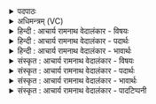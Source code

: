 <details><summary>पदपाठः</summary>

प꣡रि꣢꣯। प्रि꣣या꣢। दि꣣वः꣢। क꣣विः꣢। व꣡याँ꣢꣯सि। न꣣प्त्योः꣢। हि꣣तः꣢। स्वा꣣नैः। या꣣ति। कवि꣡क्र꣢तुः। क꣣वि꣢। क्र꣣तुः। ४७६।
</details>

<details><summary>अधिमन्त्रम् (VC)</summary>

- पवमानः सोमः
- असितः काश्यपो देवलो वा
- गायत्री
- षड्जः
- पावमानं काण्डम्
</details>

<details><summary>हिन्दी : आचार्य रामनाथ वेदालंकार - विषयः</summary>

अगले मन्त्र में परमात्मा-रूप सोम की रस द्वारा व्याप्ति का वर्णन है।
</details>

<details><summary>हिन्दी : आचार्य रामनाथ वेदालंकार - पदार्थः</summary>

पदार्थान्वयभाषाः -  (नप्त्योः हितः) द्यावापृथिवी अथवा प्राणापानों का हितकर, (कविः) क्रान्तद्रष्टा, (कविक्रतुः) बुद्धिपूर्ण कर्मोंवाला रसागार सोम परमात्मा (स्वानैः) अभिषुत किये जाते हुए आनन्द-रसों के साथ (दिवः) द्योतमान जीवात्मा के (प्रिया वयांसि) प्रिय मन, बुद्धि आदि लोकों में (परि याति) व्याप्त हो जाता है ॥१०॥
</details>

<details><summary>हिन्दी : आचार्य रामनाथ वेदालंकार - भावार्थः</summary>

भावार्थभाषाः -  रसनिधि परमात्मा का दिव्य आनन्द जब आत्मा में व्याप्त होता है, तब आत्मा से सम्बद्ध सब मन, बुद्धि आदि मानो हर्ष से नाच उठते हैं ॥१०॥ इस दशति में परमात्मा रूप पवमान सोम का तथा उसके आनन्दरस का वर्णन होने से और पूर्व दशति में भी इन्द्र, सूर्य, अग्नि, पवमान आदि नामों से परमात्मा का ही वर्णन होने से इस दशति के विषय की पूर्व दशति के विषय के साथ संगति है ॥ पञ्चम प्रपाठक में द्वितीयार्ध की चतुर्थ दशति समाप्त ॥ पञ्चम अध्याय में प्रथम खण्ड समाप्त ॥
</details>

<details><summary>संस्कृत : आचार्य रामनाथ वेदालंकार - विषयः</summary>

अथ परमात्मसोमस्य रसव्याप्तिमाह।
</details>

<details><summary>संस्कृत : आचार्य रामनाथ वेदालंकार - पदार्थः</summary>

पदार्थान्वयभाषाः -  (नप्त्योः हितः) द्यावापृथिव्योः प्राणापानयोर्वा हितकरः (कविः) क्रान्तदर्शनः। कविः क्रान्तदर्शनो भवति, कवतेर्वा। निरु० १२।१२। (कविक्रतुः) मेधाविकर्मा सोमः, रसागारः परमेश्वरः (स्वानैः) अभिषूयमाणैः आनन्दरसैः सह (दिवः) द्योतमानस्य जीवात्मनः (प्रिया वयांसि) प्रियान् लोकान् मनोबुद्ध्यादीन् (परियाति) परिगच्छति, व्याप्नोति ॥१०॥
</details>

<details><summary>संस्कृत : आचार्य रामनाथ वेदालंकार - भावार्थः</summary>

भावार्थभाषाः -  रसनिधेः परमात्मनो दिव्यानन्दो यदाऽऽत्मानं व्याप्नोति तदाऽऽत्मसम्बद्धाः सर्वेऽपि मनोबुद्ध्यादयो हर्षेण नृत्यन्तीव ॥१०॥ अत्र परमात्मरूपस्य पवमानसोमस्य तदानन्दरसस्य च वर्णनात्, पूर्वदशत्यामपीन्द्रसूर्याग्निपवमानादिनामभिः परमात्मन एव वर्णनादेतद्दशत्यर्थस्य पूर्वदशत्यर्थेन सह संगतिरस्तीति वेद्यम् ॥ इति पञ्चमे प्रपाठके द्वितीयार्धे चतुर्थी दशतिः ॥ इति पञ्चमेऽध्याये प्रथमः खण्डः ॥
</details>

<details><summary>संस्कृत : आचार्य रामनाथ वेदालंकार - पादटिप्पनी</summary>

टिप्पणी:   १. ऋ० ८।९।१, ऋषिः असितः काश्यपो देवलो वा। ‘सुवानो याति’ इति पाठः। साम० ९३५।
</details>